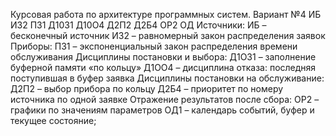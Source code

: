 Курсовая работа по архитектуре программных систем. Вариант №4
ИБ ИЗ2 ПЗ1 Д10З1 Д10О4 Д2П2 Д2Б4 ОР2 ОД 
Источники: 
ИБ – бесконечный источник 
ИЗ2 – равномерный закон распределения заявок 
Приборы: 
ПЗ1 – экспоненциальный закон распределения времени обслуживания 
Дисциплины постановки и выбора: 
Д1ОЗ1 – заполнение буферной памяти «по кольцу» 
Д1ОО4 – дисциплина отказа: последняя поступившая в буфер заявка 
Дисциплины постановки на обслуживание: 
Д2П2 – выбор прибора по кольцу 
Д2Б4 – приоритет по номеру источника по одной заявке 
Отражение результатов после сбора: 
ОР2 – графики по значениям параметров 
ОД1 – календарь событий, буфер и текущее 
состояние;

